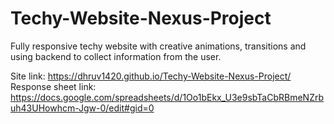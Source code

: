 # Techy-Website-Nexus-Project
Fully responsive techy website with creative animations, transitions and using backend to collect information from the user.

Site link: https://dhruv1420.github.io/Techy-Website-Nexus-Project/
Response sheet link: https://docs.google.com/spreadsheets/d/1Oo1bEkx_U3e9sbTaCbRBmeNZrbuh43UHowhcm-Jgw-0/edit#gid=0
